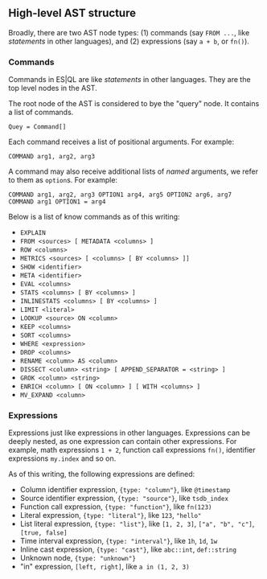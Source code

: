 ## High-level AST structure

Broadly, there are two AST node types: (1) commands (say `FROM ...`, like
*statements* in other languages), and (2) expressions (say `a + b`, or `fn()`).


### Commands

Commands in ES|QL are like *statements* in other languages. They are the top
level nodes in the AST.

The root node of the AST is considered to bye the "query" node. It contains a
list of commands.

```
Quey = Command[]
```

Each command receives a list of positional arguments. For example:

```
COMMAND arg1, arg2, arg3
```

A command may also receive additional lists of *named* arguments, we refer to
them as `option`s. For example:

```
COMMAND arg1, arg2, arg3 OPTION1 arg4, arg5 OPTION2 arg6, arg7
COMMAND arg1 OPTION1 = arg4
```

Below is a list of know commands as of this writing:

- `EXPLAIN`
- `FROM <sources> [ METADATA <columns> ]`
- `ROW <columns>`
- `METRICS <sources> [ <columns> [ BY <columns> ]]`
- `SHOW <identifier>`
- `META <identifier>`
- `EVAL <columns>`
- `STATS <columns> [ BY <columns> ]`
- `INLINESTATS <columns> [ BY <columns> ]`
- `LIMIT <literal>`
- `LOOKUP <source> ON <column>`
- `KEEP <columns>`
- `SORT <columns>`
- `WHERE <expression>`
- `DROP <columns>`
- `RENAME <column> AS <column>`
- `DISSECT <column> <string> [ APPEND_SEPARATOR = <string> ]`
- `GROK <column> <string>`
- `ENRICH <column> [ ON <column> ] [ WITH <columns> ]`
- `MV_EXPAND <column>`


### Expressions

Expressions just like expressions in other languages. Expressions can be deeply
nested, as one expression can contain other expressions. For example, math
expressions `1 + 2`, function call expressions `fn()`, identifier expressions
`my.index` and so on.

As of this writing, the following expressions are defined:

- Column identifier expression, `{type: "column"}`, like `@timestamp`
- Source identifier expression, `{type: "source"}`, like `tsdb_index`
- Function call expression, `{type: "function"}`, like `fn(123)`
- Literal expression, `{type: "literal"}`, like `123`, `"hello"`
- List literal expression, `{type: "list"}`, like `[1, 2, 3]`, `["a", "b", "c"]`, `[true, false]`
- Time interval expression, `{type: "interval"}`, like `1h`, `1d`, `1w`
- Inline cast expression, `{type: "cast"}`, like `abc::int`, `def::string`
- Unknown node, `{type: "unknown"}`
- "in" expression, `[left, right]`, like `a in (1, 2, 3)`
